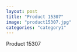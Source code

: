 ```yaml
---
layout: post
title: "Product 15307"
image: "product15307.jpg"
categories: "category1"
---
```

Product 15307
